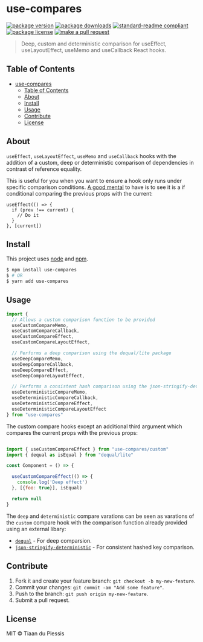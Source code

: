 
# use-compares
[![package version](https://img.shields.io/npm/v/use-compares.svg?style=flat-square)](https://npmjs.org/package/use-compares)
[![package downloads](https://img.shields.io/npm/dm/use-compares.svg?style=flat-square)](https://npmjs.org/package/use-compares)
[![standard-readme compliant](https://img.shields.io/badge/readme%20style-standard-brightgreen.svg?style=flat-square)](https://github.com/RichardLitt/standard-readme)
[![package license](https://img.shields.io/npm/l/use-compares.svg?style=flat-square)](https://npmjs.org/package/use-compares)
[![make a pull request](https://img.shields.io/badge/PRs-welcome-brightgreen.svg?style=flat-square)](http://makeapullrequest.com)

> Deep, custom and deterministic comparison for useEffect, useLayoutEffect, useMemo and useCallback React hooks.

## Table of Contents

- [use-compares](#use-compares)
  - [Table of Contents](#table-of-contents)
  - [About](#about)
  - [Install](#install)
  - [Usage](#usage)
  - [Contribute](#contribute)
  - [License](#license)

## About

`useEffect`, `useLayoutEffect`, `useMemo` and `useCallback` hooks with the addition of a custom, deep or deterministic comparison of dependencies in contrast of reference equality.

This is useful for you when you want to ensure a hook only runs under specific comparison conditions. [A good mental](https://kyleshevlin.com/mental-model-of-use-effect/) to have is to see it is a if conditional comparing the previous props with the current:

```
useEffect(() => {
  if (prev !== current) {
    // Do it
  }
}, [current])
```

## Install

This project uses [node](https://nodejs.org) and [npm](https://www.npmjs.com). 

```sh
$ npm install use-compares
$ # OR
$ yarn add use-compares
```

## Usage

```js
import {
  // Allows a custom comparison function to be provided
  useCustomCompareMemo,
  useCustomCompareCallback,
  useCustomCompareEffect,
  useCustomCompareLayoutEffect,

  // Performs a deep comparison using the dequal/lite package
  useDeepCompareMemo,
  useDeepCompareCallback,
  useDeepCompareEffect,
  useDeepCompareLayoutEffect,

  // Performs a consistent hash comparison using the json-stringify-deterministic package
  useDeterministicCompareMemo,
  useDeterministicCompareCallback,
  useDeterministicCompareEffect,
  useDeterministicCompareLayoutEffect
} from "use-compares"
```

The custom compare hooks except an additional third argument which compares the current props with the previous props:

```js

import { useCustomCompareEffect } from "use-compares/custom"
import { dequal as isEqual } from "dequal/lite"

const Component = () => {

  useCustomCompareEffect(() => {
    console.log('Deep effect')
  }, [{foo: true}], isEqual)

  return null
}
```

The `deep` and `deterministic` compare varations can be seen as varations of the `custom` compare hook with the comparison function already provided using an external libary:
- [`dequal`](https://www.npmjs.com/package/dequal) - For deep comparsion.
- [`json-stringify-deterministic`](https://www.npmjs.com/package/json-stringify-deterministic) - For consistent hashed key comparison.

## Contribute

1. Fork it and create your feature branch: `git checkout -b my-new-feature`.
2. Commit your changes: `git commit -am "Add some feature"`.
3. Push to the branch: `git push origin my-new-feature`.
4. Submit a pull request.

## License

MIT © Tiaan du Plessis
    